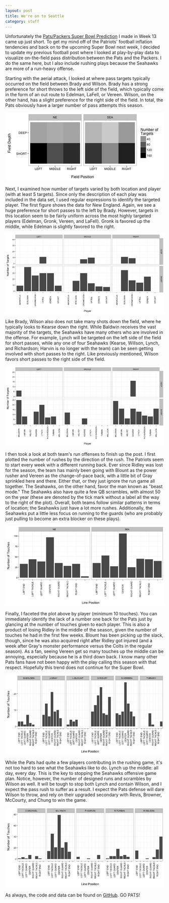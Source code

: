 ```yaml
---
layout: post
title: We're on to Seattle
category: stuff
---
```


Unfortunately the [Pats/Packers Super Bowl Prediction](http://dpmartin42.github.io/posts/brady-vs-rodgers/) I made in Week 13 came up just short. To get my mind off of the Patriots' football inflation tendencies and back on to the upcoming Super Bowl next week, I decided to update my previous football post where I looked at play-by-play data to visualize on-the-field pass distribution between the Pats and the Packers. I do the same here, but I also include rushing plays because the Seahawks are more of a run-heavy offense.

Starting with the aerial attack, I looked at where pass targets typically occurred on the field between Brady and Wilson. Brady has a strong preference for short throws to the left side of the field, which typically come in the form of an out route to Edelman, LaFell, or Vereen. Wilson, on the other hand, has a slight preference for the right side of the field. In total, the Pats obviously have a larger number of pass attempts this season.





![center](/figs/2015-01-25-on-to-Seattle/unnamed-chunk-3-1.png)

Next, I examined how number of targets varied by both location and player (with at least 5 targets). Since only the description of each play was included in the data set, I used regular expressions to identify the targeted player. The first figure shows the data for New England. Again, we see a huge preference for short passes to the left by Brady. However, targets in this location seem to be fairly uniform across the most highly targeted players (Edelman, Gronk, Vereen, and LaFell). Gronk is favored up the middle, while Edelman is slightly favored to the right. 



![center](/figs/2015-01-25-on-to-Seattle/unnamed-chunk-5-1.png)

Like Brady, Wilson also does not take many shots down the field, where he typically looks to Kearse down the right. While Baldwin receives the vast majority of the targets, the Seahawks have many others who are involved in the offense. For example, Lynch will be targeted on the left side of the field for short passes, while any one of four Seahawks (Kearse, Willson, Lynch, and Richardson; Harvin is no longer with the team) can be seen getting involved with short passes to the right. Like previously mentioned, Wilson favors short passes to the right side of the field.

![center](/figs/2015-01-25-on-to-Seattle/unnamed-chunk-6-1.png)

I then took a look at both team's run offenses to finish up the post. I first plotted the number of rushes by the direction of the rush. The Patriots seem to start every week with a different running back. Ever since Ridley was lost for the season, the team has mainly been going with Blount as the power rusher and Vereen as the change-of-pace back, with a little bit of Gray sprinkled here and there. Either that, or they just ignore the run game all together. The Seahawks, on the other hand, favor the man known as "beast mode." The Seahawks also have quite a few QB scrambles, with almost 50 on the year (these are denoted by the tick mark without a label all the way to the right of the plot). Overall, both teams follow similar patterns in terms of location; the Seahawks just have a lot more rushes. Additionally, the Seahawks put a little less focus on running to the guards (who are probably just pulling to become an extra blocker on these plays). 



![center](/figs/2015-01-25-on-to-Seattle/unnamed-chunk-8-1.png)



Finally, I faceted the plot above by player (minimum 10 touches). You can immediately identify the lack of a number one back for the Pats just by glancing at the number of touches given to each player. This is also a product of losing Ridley in the middle of the season, given the number of touches he had in the first few weeks. Blount has been picking up the slack, though, since he was also acquired right after Ridley got injured (and a week after Gray's monster performance versus the Colts in the regular season). As a fan, seeing Vereen get so many touches up the middle can be annoying, especially because he is a third down back. I know many other Pats fans have not been happy with the play calling this season with that respect. Hopefully this trend does not continue for the Super Bowl.

![center](/figs/2015-01-25-on-to-Seattle/unnamed-chunk-10-1.png)

While the Pats had quite a few players contributing in the rushing game, it's not too hard to see what the Seahawks like to do. Lynch up the middle: all day, every day. This is the key to stopping the Seahawks offensive game plan. Notice, however, the number of designed runs and scrambles by Wilson as well. It will be tough to stop both Lynch and contain Wilson, and I expect the pass rush to suffer as a result. I expect the Pats defense will dare Wilson to throw, and rely on their upgraded secondary with Revis, Browner, McCourty, and Chung to win the game.

![center](/figs/2015-01-25-on-to-Seattle/unnamed-chunk-11-1.png)

As always, the code and data can be found on [GitHub](https://github.com/dpmartin42/dpmartin42.github.io). GO PATS!
